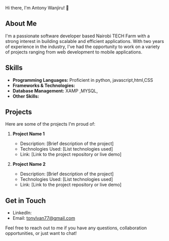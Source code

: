 Hi there, I'm Antony Wanjiru! 👋

## About Me
I'm a passionate software developer based Nairobi TECH Farm with a strong interest in building scalable and efficient applications. 
With two years of experience in the industry, 
I've had the opportunity to work on a variety of projects ranging from web development to mobile applications.

## Skills
- **Programming Languages:** Proficient in python, javascript,html,CSS
- **Frameworks & Technologies:**
- **Database Management:** XAMP ,MYSQL,
- **Other Skills:**

## Projects
Here are some of the projects I'm proud of:

1. **Project Name 1**
   - Description: [Brief description of the project]
   - Technologies Used: [List technologies used]
   - Link: [Link to the project repository or live demo]

2. **Project Name 2**
   - Description: [Brief description of the project]
   - Technologies Used: [List technologies used]
   - Link: [Link to the project repository or live demo]

## Get in Touch
- LinkedIn: 
- Email: tonylvan77@gmail.com

Feel free to reach out to me if you have any questions, collaboration opportunities, or just want to chat!
